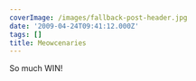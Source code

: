 ```yaml
---
coverImage: /images/fallback-post-header.jpg
date: '2009-04-24T09:41:12.000Z'
tags: []
title: Meowcenaries
---
```


So much WIN!

<object width="480" height="385" data="https://www.youtube.com/v/xHHndubyXYQ&amp;hl=en&amp;fs=1&amp;color1=0x402061&amp;color2=0x9461ca" type="application/x-shockwave-flash"><param name="allowFullScreen" value="true" /><param name="allowscriptaccess" value="always" /><param name="src" value="https://www.youtube.com/v/xHHndubyXYQ&amp;hl=en&amp;fs=1&amp;color1=0x402061&amp;color2=0x9461ca" /><param name="allowfullscreen" value="true" /></object>
